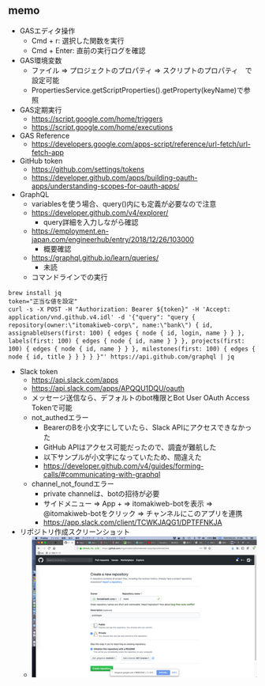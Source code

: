 ## memo

- GASエディタ操作
  - Cmd + r: 選択した関数を実行
  - Cmd + Enter: 直前の実行ログを確認
- GAS環境変数
  - ファイル => プロジェクトのプロパティ => スクリプトのプロパティ　で設定可能
  - PropertiesService.getScriptProperties().getProperty(keyName)で参照
- GAS定期実行
  - https://script.google.com/home/triggers
  - https://script.google.com/home/executions
- GAS Reference
  - https://developers.google.com/apps-script/reference/url-fetch/url-fetch-app
- GitHub token
  - https://github.com/settings/tokens
  - https://developer.github.com/apps/building-oauth-apps/understanding-scopes-for-oauth-apps/
- GraphQL
  - variablesを使う場合、query()内にも定義が必要なので注意
  - https://developer.github.com/v4/explorer/
    - query詳細を入力しながら確認
  - https://employment.en-japan.com/engineerhub/entry/2018/12/26/103000
    - 概要確認
  - https://graphql.github.io/learn/queries/
    - 未読
  - コマンドラインでの実行
```
brew install jq
token="正当な値を設定"
curl -s -X POST -H "Authorization: Bearer ${token}" -H 'Accept: application/vnd.github.v4.idl' -d '{"query": "query { repository(owner:\"itomakiweb-corp\", name:\"bank\") { id, assignableUsers(first: 100) { edges { node { id, login, name } } }, labels(first: 100) { edges { node { id, name } } }, projects(first: 100) { edges { node { id, name } } }, milestones(first: 100) { edges { node { id, title } } } } }"' https://api.github.com/graphql | jq
```
- Slack token
  - https://api.slack.com/apps
  - https://api.slack.com/apps/APQQU1DQU/oauth
  - メッセージ送信なら、デフォルトのbot権限とBot User OAuth Access Tokenで可能
  - not_authedエラー
    - BearerのBを小文字にしていたら、Slack APIにアクセスできなかった
    - GitHub APIはアクセス可能だったので、調査が難航した
    - 以下サンプルが小文字になっていたため、間違えた
    - https://developer.github.com/v4/guides/forming-calls/#communicating-with-graphql
  - channel_not_foundエラー
    - private channelは、botの招待が必要
    - サイドメニュー => App + => itomakiweb-botを表示 => @itomakiweb-botをクリック => チャンネルにこのアプリを連携
    - https://app.slack.com/client/TCWKJAQG1/DPTFFNKJA
- リポジトリ作成スクリーンショット
  - ![リポジトリ作成スクリーンショット](newRepository.png "リポジトリ作成スクリーンショット") 
